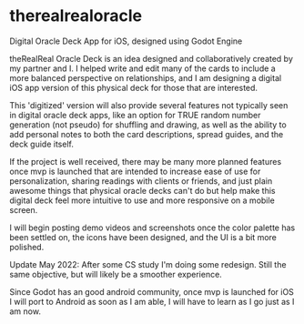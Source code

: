 # therealrealoracle
Digital Oracle Deck App for iOS, designed using Godot Engine

theRealReal Oracle Deck is an idea designed and collaboratively created by my partner and I. I helped write and edit many of the cards to include a more balanced perspective on relationships, and I am designing a digital iOS app version of this physical deck for those that are interested.

This 'digitized' version will also provide several features not typically seen in digital oracle deck apps, like an option for TRUE random number generation (not pseudo) for shuffling and drawing, as well as the ability to add personal notes to both the card descriptions, spread guides, and the deck guide itself.

If the project is well received, there may be many more planned features once mvp is launched that are intended to increase ease of use for personalization, sharing readings with clients or friends, and just plain awesome things that physical oracle decks can't do but help make this digital deck feel more intuitive to use and more responsive on a mobile screen.

I will begin posting demo videos and screenshots once the color palette has been settled on, the icons have been designed, and the UI is a bit more polished. 

Update May 2022: After some CS study I'm doing some redesign. Still the same objective, but will likely be a smoother experience.

Since Godot has an good android community, once mvp is launched for iOS I will port to Android as soon as I am able, I will have to learn as I go just as I am now.
